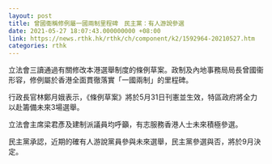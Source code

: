 ```yaml
---
layout: post
title: 曾國衞稱修例屬一國兩制里程碑　民主黨：有人游說參選
date: 2021-05-27 18:07:43.000000000 +08:00
link: https://news.rthk.hk/rthk/ch/component/k2/1592964-20210527.htm
categories: rthk
---
```


立法會三讀通過有關修改本港選舉制度的條例草案。政制及內地事務局局長曾國衞形容，修例屬於香港全面貫徹落實「一國兩制」的里程碑。

行政長官林鄭月娥表示，《條例草案》將於5月31日刊憲並生效，特區政府將全力以赴籌備未來3場選舉。

立法會主席梁君彥及建制派議員均呼籲，有志服務香港人士未來積極參選。

民主黨承認，近期的確有人游說黨員參與未來選舉，民主黨參選與否，將於9月決定。
